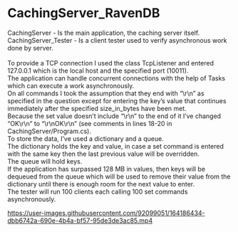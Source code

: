 # CachingServer_RavenDB

CachingServer - Is the main application, the caching server itself.<br/>
CachingServer_Tester - Is a client tester used to verify asynchronous work done by server.
<br/><br/>
To provide a TCP connection I used the class TcpListener and entered 127.0.0.1 which is the local host and the specified port (10011).<br/>
The application can handle concurrent connections with the help of Tasks which can execute a work asynchronously.<br/>
On all commands I took the assumption that they end with “\r\n” as specified in the question except for entering the key’s value that continues immediately after the specified size_in_bytes have been met.<br/>
Because the set value doesn’t include “\r\n” to the end of it I’ve changed “OK\r\n” to “\r\nOK\r\n” (see comments in lines 18-20 in CachingServer/Program.cs).<br/>
To store the data, I’ve used a dictionary and a queue.<br/>
The dictionary holds the key and value, in case a set command is entered with the same key then the last previous value will be overridden.<br/>
The queue will hold keys.<br/>
If the application has surpassed 128 MB in values, then keys will be dequeued from the queue which will be used to remove their value from the dictionary until there is enough room for the next value to enter.<br/>
The tester will run 100 clients each calling 100 set commands asynchronously.<br/>

https://user-images.githubusercontent.com/92099051/164186434-dbb6742a-690e-4b4a-bf57-95de3de3ac85.mp4
